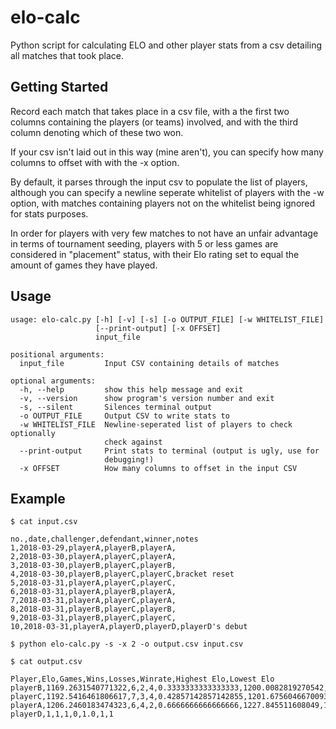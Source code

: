 # elo-calc

Python script for calculating ELO and other player stats from a csv detailing all matches that took place.

## Getting Started

Record each match that takes place in a csv file, with a the first two columns containing the players (or teams) involved, and with the third column denoting which of these two won.

If your csv isn't laid out in this way (mine aren't), you can specify how many columns to offset with with the -x option.

By default, it parses through the input csv to populate the list of players, although you can specify a newline seperate whitelist of players with the -w option, with matches containing players not on the whitelist being ignored for stats purposes.

In order for players with very few matches to not have an unfair advantage in terms of tournament seeding, players with 5 or less games are considered in "placement" status, with their Elo rating set to equal the amount of games they have played.

## Usage

```
usage: elo-calc.py [-h] [-v] [-s] [-o OUTPUT_FILE] [-w WHITELIST_FILE]
                   [--print-output] [-x OFFSET]
                   input_file

positional arguments:
  input_file         Input CSV containing details of matches

optional arguments:
  -h, --help         show this help message and exit
  -v, --version      show program's version number and exit
  -s, --silent       Silences terminal output
  -o OUTPUT_FILE     Output CSV to write stats to
  -w WHITELIST_FILE  Newline-seperated list of players to check optionally
                     check against
  --print-output     Print stats to terminal (output is ugly, use for
                     debugging!)
  -x OFFSET          How many columns to offset in the input CSV
```

## Example

```
$ cat input.csv

no.,date,challenger,defendant,winner,notes
1,2018-03-29,playerA,playerB,playerA,
2,2018-03-30,playerA,playerC,playerA,
3,2018-03-30,playerB,playerC,playerB,
4,2018-03-30,playerB,playerC,playerC,bracket reset
5,2018-03-31,playerA,playerC,playerC,
6,2018-03-31,playerA,playerB,playerA,
7,2018-03-31,playerA,playerC,playerA,
8,2018-03-31,playerB,playerC,playerB,
9,2018-03-31,playerB,playerC,playerC,
10,2018-03-31,playerA,playerD,playerD,playerD's debut

$ python elo-calc.py -s -x 2 -o output.csv input.csv

$ cat output.csv

Player,Elo,Games,Wins,Losses,Winrate,Highest Elo,Lowest Elo
playerB,1169.2631540771322,6,2,4,0.3333333333333333,1200.0082819270542,1169.2631540771322
playerC,1192.5416461806617,7,3,4,0.42857142857142855,1201.6756046670093,1171.4550509140513
playerA,1206.2460183474323,6,4,2,0.6666666666666666,1227.845511608049,1200
playerD,1,1,1,0,1.0,1,1
```

